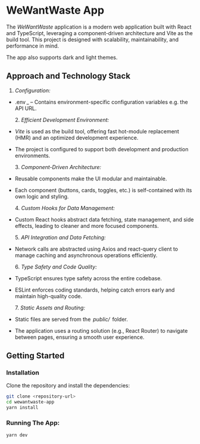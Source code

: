 # WeWantWaste App

The _WeWantWaste_ application is a modern web application built with React and TypeScript, leveraging a component-driven architecture and Vite as the build tool. This project is designed with scalability, maintainability, and performance in mind.

The app also supports dark and light themes.

## Approach and Technology Stack

1. ⁠*Configuration:*

- ⁠.env ⁠\_ – Contains environment-specific configuration variables e.g. the API URL.

  2.⁠ ⁠*Efficient Development Environment:*

- _Vite_ is used as the build tool, offering fast hot-module replacement (HMR) and an optimized development experience.
- The project is configured to support both development and production environments.

  3.⁠ ⁠*Component-Driven Architecture:*

- Reusable components make the UI modular and maintainable.
- Each component (buttons, cards, toggles, etc.) is self-contained with its own logic and styling.

  4.⁠ ⁠*Custom Hooks for Data Management:*

- Custom React hooks abstract data fetching, state management, and side effects, leading to cleaner and more focused components.

  5.⁠ ⁠*API Integration and Data Fetching:*

- Network calls are abstracted using Axios and react-query client to manage caching and asynchronous operations efficiently.

  6.⁠ ⁠*Type Safety and Code Quality:*

- TypeScript ensures type safety across the entire codebase.
- ESLint enforces coding standards, helping catch errors early and maintain high-quality code.

  7.⁠ ⁠*Static Assets and Routing:*

- Static files are served from the _⁠ public/ ⁠_ folder.
- The application uses a routing solution (e.g., React Router) to navigate between pages, ensuring a smooth user experience.

## Getting Started

### Installation

Clone the repository and install the dependencies:

```bash
git clone <repository-url>
cd wewantwaste-app
yarn install
```

### Running The App:

```
yarn dev
```
